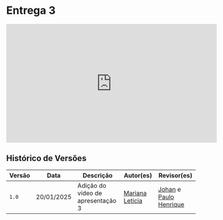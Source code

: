 # Entrega 3

<iframe width="560" height="315" src="https://www.youtube.com/embed/uN76I-Dq4kg?si=z2UwhNMrIAqksSqp" title="YouTube video player" frameborder="0" allow="accelerometer; autoplay; clipboard-write; encrypted-media; gyroscope; picture-in-picture; web-share" referrerpolicy="strict-origin-when-cross-origin" allowfullscreen></iframe>

## Histórico de Versões

| Versão |    Data    | Descrição                                 | Autor(es)                                       | Revisor(es)                                    |
| ------ | :--------: | ----------------------------------------- | ----------------------------------------------- | ---------------------------------------------- |
| `1.0`   | 20/01/2025 | Adição do vídeo de apresentação 3                         | [Mariana Letícia](https://github.com/Marianannn) |     [Johan](https://github.com/johan-rocha) e [Paulo Henrique](https://github.com/Nanashii76)     | 